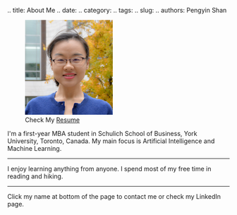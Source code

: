 .. title: About Me
.. date: 
.. category: 
.. tags: 
.. slug: 
.. authors: Pengyin Shan

<div class="container-fluid">
	<div class="row">
		<div class="col-sm-3">
			<figure class="figure">
			  <img src=".././images/Pengyin.png" class="figure-img img-fluid rounded" alt="A generic square placeholder image with rounded corners in a figure.">
			  <figcaption class="figure-caption">Check My <a href=".././Pengyin_Shan_Resume.pdf">Resume</a></figcaption>
			</figure>
		</div>
		<div class="col-sm-9">
			<div class="row">
				<div class="col-xs-12">
					<p>
						I'm a first-year MBA student in Schulich School of Business, York University, Toronto, Canada. My main focus is Artificial Intelligence and Machine Learning.
					</p>
					<hr/>
					<p>
						I enjoy learning anything from anyone. I spend most of my free time in reading and hiking. 
					</p>
					<hr/>
					<p>Click my name at bottom of the page to contact me or check my LinkedIn page.</p>
					<br/>
					<br/>
				</div>
			</div>
		</div>
	</div>
</div>